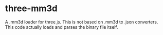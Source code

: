 three-mm3d
==========

A .mm3d loader for three.js. This is not based on .mm3d to .json converters. This code actually loads and parses the binary file itself.
